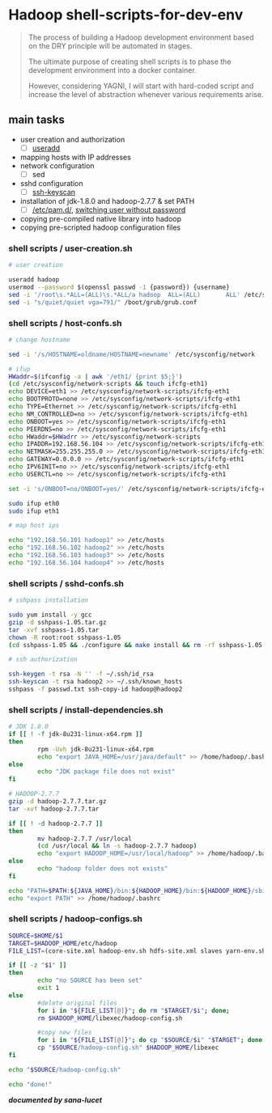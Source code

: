 # Hadoop shell-scripts-for-dev-env

>The process of building a Hadoop development environment based on the DRY principle will be automated in stages.
>
>The ultimate purpose of creating shell scripts is to phase the development environment into a docker container.
>
>However, considering YAGNI, I will start with hard-coded script and increase the level of abstraction whenever various requirements arise.



## main tasks

* user creation and authorization
  - [ ] [useradd](https://stackoverflow.com/questions/27701930/add-user-to-docker-container)
* mapping hosts with IP addresses 
* network configuration
  - [ ] sed
* sshd configuration 
  * [ ] [ssh-keyscan](https://serverfault.com/questions/132970/can-i-automatically-add-a-new-host-to-known-hosts/132973)
* installation of jdk-1.8.0 and hadoop-2.7.7 & set PATH
  - [ ] [/etc/pam.d/](http://www.linux-pam.org/Linux-PAM-html/sag-configuration-file.html), [switching user without password](https://unix.stackexchange.com/questions/113754/allow-user1-to-su-user2-without-password)
* copying pre-compiled native library into hadoop
* copying pre-scripted hadoop configuration files



### shell scripts / user-creation.sh

```bash
# user creation

useradd hadoop
usermod --password $(openssl passwd -1 {password}) {username}
sed -i '/root\s.*ALL=(ALL)\s.*ALL/a hadoop  ALL=(ALL)       ALL' /etc/sudoers
sed -i "s/quiet/quiet vga=791/" /boot/grub/grub.conf
```



###   shell scripts / host-confs.sh

```bash
# change hostname

sed -i '/s/HOSTNAME=oldname/HOSTNAME=newname' /etc/sysconfig/network

# ifup 
HWaddr=$(ifconfig -a | awk '/eth1/ {print $5;}')
(cd /etc/sysconfig/network-scripts && touch ifcfg-eth1)
echo DEVICE=eth1 >> /etc/sysconfig/network-scripts/ifcfg-eth1
echo BOOTPROTO=none >> /etc/sysconfig/network-scripts/ifcfg-eth1
echo TYPE=Ethernet >> /etc/sysconfig/network-scripts/ifcfg-eth1
echo NM_CONTROLLED=no >> /etc/sysconfig/network-scripts/ifcfg-eth1
echo ONBOOT=yes >> /etc/sysconfig/network-scripts/ifcfg-eth1
echo PEERDNS=no >> /etc/sysconfig/network-scripts/ifcfg-eth1
echo HWaddr=$HWadrr >> /etc/sysconfig/network-scripts
echo IPADDR=192.168.56.104 >> /etc/sysconfig/network-scripts/ifcfg-eth1
echo NETMASK=255.255.255.0 >> /etc/sysconfig/network-scripts/ifcfg-eth1
echo GATEWAY=0.0.0.0 >> /etc/sysconfig/network-scripts/ifcfg-eth1
echo IPV6INIT=no >> /etc/sysconfig/network-scripts/ifcfg-eth1
echo USERCTL=no >> /etc/sysconfig/network-scripts/ifcfg-eth1

set -i 's/ONBOOT=no/ONBOOT=yes/' /etc/sysconfig/network-scripts/ifcfg-eth0

sudo ifup eth0 
sudo ifup eth1

# map host ips

echo "192.168.56.101 hadoop1" >> /etc/hosts
echo "192.168.56.102 hadoop2" >> /etc/hosts
echo "192.168.56.103 hadoop3" >> /etc/hosts
echo "192.168.56.104 hadoop4" >> /etc/hosts
```



### shell scripts / sshd-confs.sh

``` bash
# sshpass installation

sudo yum install -y gcc 
gzip -d sshpass-1.05.tar.gz
tar -xvf sshpass-1.05.tar
chown -R root:root sshpass-1.05
(cd sshpass-1.05 && ./configure && make install && rm -rf sshpass-1.05  sshpass-1.05.tar)

# ssh authorization

ssh-keygen -t rsa -N '' -f ~/.ssh/id_rsa
ssh-keyscan -t rsa hadoop2 >> ~/.ssh/known_hosts
sshpass -f passwd.txt ssh-copy-id hadoop@hadoop2
```

 

### shell scripts / install-dependencies.sh

``` bash
# JDK 1.8.0
if [[ ! -f jdk-8u231-linux-x64.rpm ]]
then
        rpm -Uvh jdk-8u231-linux-x64.rpm
        echo "export JAVA_HOME=/usr/java/default" >> /home/hadoop/.bashrc
else
        echo "JDK package file does not exist"
fi

# HADOOP-2.7.7
gzip -d hadoop-2.7.7.tar.gz
tar -xvf hadoop-2.7.7.tar

if [[ ! -d hadoop-2.7.7 ]]
then
        mv hadoop-2.7.7 /usr/local
        (cd /usr/local && ln -s hadoop-2.7.7 hadoop)
        echo "export HADOOP_HOME=/usr/local/hadoop" >> /home/hadoop/.bashrc
else
		echo "hadoop folder does not exists"
fi

echo "PATH=$PATH:${JAVA_HOME}/bin:${HADOOP_HOME}/bin:${HADOOP_HOME}/sbin" >> /home/hadoop/.bashrc
echo "export PATH" >> /home/hadoop/.bashrc
```



### shell scripts / hadoop-configs.sh

``` bash
SOURCE=$HOME/$1
TARGET=$HADOOP_HOME/etc/hadoop
FILE_LIST=(core-site.xml hadoop-env.sh hdfs-site.xml slaves yarn-env.sh yarn-site.xml)

if [[ -z "$1" ]]
then
        echo "no SOURCE has been set"
        exit 1
else
        #delete original files
        for i in "${FILE_LIST[@]}"; do rm "$TARGET/$i"; done;
        rm $HADOOP_HOME/libexec/hadoop-config.sh

        #copy new files
        for i in "${FILE_LIST[@]}"; do cp "$SOURCE/$i" "$TARGET"; done;
        cp "$SOURCE/hadoop-config.sh" $HADOOP_HOME/libexec
fi

echo "$SOURCE/hadoop-config.sh"

echo "done!"
```



**_documented by sana-lucet_**